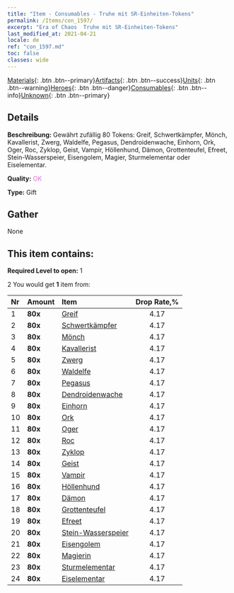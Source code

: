 ```yaml
---
title: "Item - Consumables - Truhe mit SR-Einheiten-Tokens"
permalink: /Items/con_1597/
excerpt: "Era of Chaos  Truhe mit SR-Einheiten-Tokens"
last_modified_at: 2021-04-21
locale: de
ref: "con_1597.md"
toc: false
classes: wide
---
```

 [Materials](/de/Items/){: .btn .btn--primary}[Artifacts](/de/Items/Artifacts/){: .btn .btn--success}[Units](/de/Items/Units/){: .btn .btn--warning}[Heroes](/de/Items/Heroes/){: .btn .btn--danger}[Consumables](/de/Items/Consumables/){: .btn .btn--info}[Unknown](/de/Items/Unknown/){: .btn .btn--primary}

## Details
 **Beschreibung:** Gewährt zufällig 80 Tokens: Greif, Schwertkämpfer, Mönch, Kavallerist, Zwerg, Waldelfe, Pegasus, Dendroidenwache, Einhorn, Ork, Oger, Roc, Zyklop, Geist, Vampir, Höllenhund, Dämon, Grottenteufel, Efreet, Stein-Wasserspeier, Eisengolem, Magier, Sturmelementar oder Eiselementar.

 **Quality:** <span style="color: #DA70D6">OK</span>

 **Type:** Gift

## Gather

  None

## This item contains:

 **Required Level to open:** 1

 2 You would get **1** item  from:

  | Nr | Amount |     Item    | Drop Rate,% |
  |:---|:-------|:------------|:---------:|
  | 1 |  **80x** | [Greif](/de/Items/unt_192/) | 4.17 | 
  | 2 |  **80x** | [Schwertkämpfer](/de/Items/unt_193/) | 4.17 | 
  | 3 |  **80x** | [Mönch](/de/Items/unt_194/) | 4.17 | 
  | 4 |  **80x** | [Kavallerist](/de/Items/unt_195/) | 4.17 | 
  | 5 |  **80x** | [Zwerg](/de/Items/unt_200/) | 4.17 | 
  | 6 |  **80x** | [Waldelfe](/de/Items/unt_201/) | 4.17 | 
  | 7 |  **80x** | [Pegasus](/de/Items/unt_202/) | 4.17 | 
  | 8 |  **80x** | [Dendroidenwache](/de/Items/unt_203/) | 4.17 | 
  | 9 |  **80x** | [Einhorn](/de/Items/unt_204/) | 4.17 | 
  | 10 |  **80x** | [Ork](/de/Items/unt_219/) | 4.17 | 
  | 11 |  **80x** | [Oger](/de/Items/unt_220/) | 4.17 | 
  | 12 |  **80x** | [Roc](/de/Items/unt_221/) | 4.17 | 
  | 13 |  **80x** | [Zyklop](/de/Items/unt_222/) | 4.17 | 
  | 14 |  **80x** | [Geist](/de/Items/unt_210/) | 4.17 | 
  | 15 |  **80x** | [Vampir](/de/Items/unt_211/) | 4.17 | 
  | 16 |  **80x** | [Höllenhund](/de/Items/unt_228/) | 4.17 | 
  | 17 |  **80x** | [Dämon](/de/Items/unt_229/) | 4.17 | 
  | 18 |  **80x** | [Grottenteufel](/de/Items/unt_230/) | 4.17 | 
  | 19 |  **80x** | [Efreet](/de/Items/unt_231/) | 4.17 | 
  | 20 |  **80x** | [Stein-Wasserspeier](/de/Items/unt_236/) | 4.17 | 
  | 21 |  **80x** | [Eisengolem](/de/Items/unt_237/) | 4.17 | 
  | 22 |  **80x** | [Magierin](/de/Items/unt_238/) | 4.17 | 
  | 23 |  **80x** | [Sturmelementar](/de/Items/unt_263/) | 4.17 | 
  | 24 |  **80x** | [Eiselementar](/de/Items/unt_264/) | 4.17 | 
